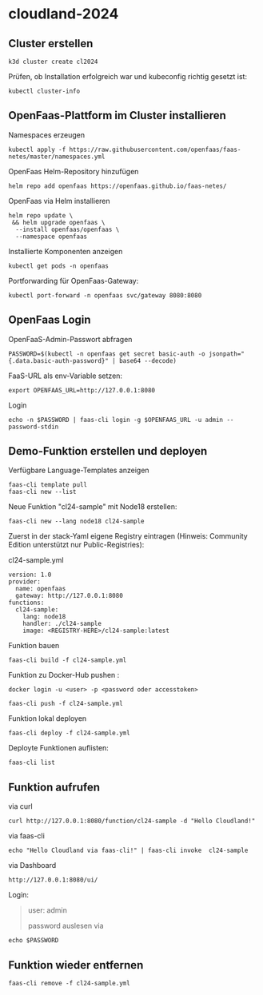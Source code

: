 # cloudland-2024

## Cluster erstellen
```console
k3d cluster create cl2024
``` 
Prüfen, ob Installation erfolgreich war und kubeconfig richtig gesetzt ist:
```console
kubectl cluster-info
```
## OpenFaas-Plattform im Cluster installieren
Namespaces erzeugen
```console
kubectl apply -f https://raw.githubusercontent.com/openfaas/faas-netes/master/namespaces.yml
```
OpenFaas Helm-Repository hinzufügen
```console
helm repo add openfaas https://openfaas.github.io/faas-netes/
```

OpenFaas via Helm installieren
```console
helm repo update \
 && helm upgrade openfaas \
  --install openfaas/openfaas \
  --namespace openfaas
```

Installierte Komponenten anzeigen
```console
kubectl get pods -n openfaas
```

Portforwarding für OpenFaas-Gateway:
```console
kubectl port-forward -n openfaas svc/gateway 8080:8080
```

## OpenFaas Login
OpenFaaS-Admin-Passwort abfragen
```console
PASSWORD=$(kubectl -n openfaas get secret basic-auth -o jsonpath="{.data.basic-auth-password}" | base64 --decode)
```
FaaS-URL als env-Variable setzen:
```console
export OPENFAAS_URL=http://127.0.0.1:8080
```
Login
```console
echo -n $PASSWORD | faas-cli login -g $OPENFAAS_URL -u admin --password-stdin
```

## Demo-Funktion erstellen und deployen
Verfügbare Language-Templates anzeigen
```console
faas-cli template pull
faas-cli new --list
```
Neue Funktion "cl24-sample" mit Node18 erstellen:
```console
faas-cli new --lang node18 cl24-sample
```

Zuerst in der stack-Yaml eigene Registry eintragen (Hinweis: Community Edition unterstützt nur Public-Registries):

cl24-sample.yml
```
version: 1.0
provider:
  name: openfaas
  gateway: http://127.0.0.1:8080
functions:
  cl24-sample:
    lang: node18
    handler: ./cl24-sample
    image: <REGISTRY-HERE>/cl24-sample:latest
```

Funktion bauen
```console
faas-cli build -f cl24-sample.yml
```

Funktion zu Docker-Hub pushen :
```console
docker login -u <user> -p <password oder accesstoken>
```
```console
faas-cli push -f cl24-sample.yml
```

Funktion lokal deployen
```console
faas-cli deploy -f cl24-sample.yml
```

Deployte Funktionen auflisten:
```console
faas-cli list
```

## Funktion aufrufen
via curl
```console
curl http://127.0.0.1:8080/function/cl24-sample -d "Hello Cloudland!"
```
via faas-cli
```console
echo "Hello Cloudland via faas-cli!" | faas-cli invoke  cl24-sample
```
via Dashboard
```console
http://127.0.0.1:8080/ui/
```

Login:
> user: admin
> 
> password auslesen via
```console
echo $PASSWORD
```

## Funktion wieder entfernen
```console
faas-cli remove -f cl24-sample.yml
```

